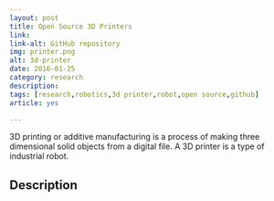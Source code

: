 ```yaml
---
layout: post
title: Open Source 3D Printers
link: 
link-alt: GitHub repository
img: printer.png
alt: 3d-printer
date: 2016-01-25
category: research
description: 
tags: [research,robotics,3d printer,robot,open source,github]
article: yes

---
```


3D printing or additive manufacturing is a process of making three dimensional solid objects from a digital file. A 3D printer is a type of industrial robot.

## Description

